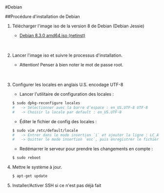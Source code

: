 #Debian

##Procédure d'installation de Debian

1. Télécharger l'image iso de la version 8 de Debian (Debian Jessie)
    * [Debian 8.3.0 amd64.iso (netinst)](http://cdimage.debian.org/debian-cd/8.3.0/amd64/iso-cd/debian-8.3.0-amd64-netinst.iso)
    <br />
    <br />

2. Lancer l'image iso et suivre le processus d'installation.
    * Attention! Penser à bien noter le mot de passe root.
    <br />
    <br />

3. Configurer les locales en anglais U.S. encodage UTF-8

    * Lancer l'utilitaire de configuration des locales :
    ```bash
    $ sudo dpkg-reconfigure locales
    #   -> Sélectionner avec la barre d’espace : en_US.UTF-8 UTF-8
	#   -> Choisir la locale par default : en_US.UTF-8
	```

	* Éditer le fichier de config des locales :
    ```bash
    $ sudo vim /etc/default/locale
    #   -> Entrer dans le mode insertion `i` et ajouter la ligne : LC_ALL=en_US.UTF-8 
    #   -> Quitter le mode insertion `esc`, puis enregistrer le fichier `shift`+`z`+`z`
    ```

    * Redémarrer le serveur pour prendre les changements en compte :
    ```bash
    $ sudo reboot
    ```

4. Mettre le système à jour.

    ```bash
    $ apt-get update
    ```
5. Installer/Activer SSH si ce n'est pas déjà fait









